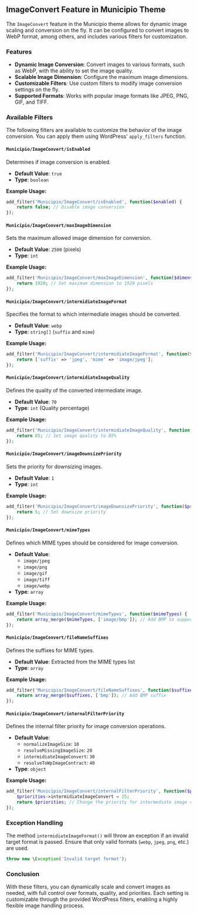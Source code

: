 ## ImageConvert Feature in Municipio Theme

The `ImageConvert` feature in the Municipio theme allows for dynamic image scaling and conversion on the fly. It can be configured to convert images to WebP format, among others, and includes various filters for customization.

### Features

- **Dynamic Image Conversion**: Convert images to various formats, such as WebP, with the ability to set the image quality.
- **Scalable Image Dimension**: Configure the maximum image dimensions.
- **Customizable Filters**: Use custom filters to modify image conversion settings on the fly.
- **Supported Formats**: Works with popular image formats like JPEG, PNG, GIF, and TIFF.

### Available Filters

The following filters are available to customize the behavior of the image conversion. You can apply them using WordPress' `apply_filters` function.

#### `Municipio/ImageConvert/isEnabled`

Determines if image conversion is enabled.

- **Default Value**: `true`
- **Type**: `boolean`
  
**Example Usage:**

```php
add_filter('Municipio/ImageConvert/isEnabled', function($enabled) {
    return false; // Disable image conversion
});
```

#### `Municipio/ImageConvert/maxImageDimension`

Sets the maximum allowed image dimension for conversion.

- **Default Value**: `2500` (pixels)
- **Type**: `int`
  
**Example Usage:**

```php
add_filter('Municipio/ImageConvert/maxImageDimension', function($dimension) {
    return 1920; // Set maximum dimension to 1920 pixels
});
```

#### `Municipio/ImageConvert/intermidiateImageFormat`

Specifies the format to which intermediate images should be converted.

- **Default Value**: `webp`
- **Type**: `string[]` (`suffix` and `mime`)

**Example Usage:**

```php
add_filter('Municipio/ImageConvert/intermidiateImageFormat', function($format) {
    return ['suffix' => 'jpeg', 'mime' => 'image/jpeg'];
});
```

#### `Municipio/ImageConvert/intermidiateImageQuality`

Defines the quality of the converted intermediate image.

- **Default Value**: `70`
- **Type**: `int` (Quality percentage)

**Example Usage:**

```php
add_filter('Municipio/ImageConvert/intermidiateImageQuality', function($quality) {
    return 85; // Set image quality to 85%
});
```

#### `Municipio/ImageConvert/imageDownsizePriority`

Sets the priority for downsizing images.

- **Default Value**: `1`
- **Type**: `int`

**Example Usage:**

```php
add_filter('Municipio/ImageConvert/imageDownsizePriority', function($priority) {
    return 5; // Set downsize priority
});
```

#### `Municipio/ImageConvert/mimeTypes`

Defines which MIME types should be considered for image conversion.

- **Default Value**:
    - `image/jpeg`
    - `image/png`
    - `image/gif`
    - `image/tiff`
    - `image/webp`
- **Type**: `array`

**Example Usage:**

```php
add_filter('Municipio/ImageConvert/mimeTypes', function($mimeTypes) {
    return array_merge($mimeTypes, ['image/bmp']); // Add BMP to supported MIME types
});
```

#### `Municipio/ImageConvert/fileNameSuffixes`

Defines the suffixes for MIME types.

- **Default Value**: Extracted from the MIME types list
- **Type**: `array`

**Example Usage:**

```php
add_filter('Municipio/ImageConvert/fileNameSuffixes', function($suffixes) {
    return array_merge($suffixes, ['bmp']); // Add BMP suffix
});
```

#### `Municipio/ImageConvert/internalFilterPriority`

Defines the internal filter priority for image conversion operations.

- **Default Value**:
    - `normalizeImageSize`: `10`
    - `resolveMissingImageSize`: `20`
    - `intermidiateImageConvert`: `30`
    - `resolveToWpImageContract`: `40`
- **Type**: `object`

**Example Usage:**

```php
add_filter('Municipio/ImageConvert/internalFilterPriority', function($priorities) {
    $priorities->intermidiateImageConvert = 25;
    return $priorities; // Change the priority for intermediate image conversion
});
```

### Exception Handling

The method `intermidiateImageFormat()` will throw an exception if an invalid target format is passed. Ensure that only valid formats (`webp`, `jpeg`, `png`, etc.) are used.

```php
throw new \Exception('Invalid target format');
```

### Conclusion

With these filters, you can dynamically scale and convert images as needed, with full control over formats, quality, and priorities. Each setting is customizable through the provided WordPress filters, enabling a highly flexible image handling process.